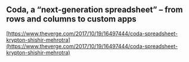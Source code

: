## Coda, a “next-generation spreadsheet” – from rows and columns to custom apps
  
  [https://www.theverge.com/2017/10/19/16497444/coda-spreadsheet-krypton-shishir-mehrotra](https://www.theverge.com/2017/10/19/16497444/coda-spreadsheet-krypton-shishir-mehrotra)